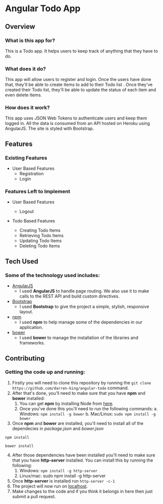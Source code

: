 # Angular Todo App

## Overview

### What is this app for?

This is a Todo app. It helps users to keep track of anything that they have to do. 

### What does it do?

This app will allow users to register and login. Once the users have done that, they'll be able to create items to add to their Todo list . Once they've created their Todo list, they'll be able to update the status of each item and even delete items.

### How does it work?

This app uses JSON Web Tokens to authenticate users and keep them logged in. All the data is consumed from an API hosted on Heroku using AngularJS. The site is styled with Bootstrap. 

## Features

### Existing Features
- User Based Features
	- Registration
	- Login

### Features Left to Implement
- User Based Features
	- Logout

- Todo Based Features
	- Creating Todo Items
	- Retrieving Todo Items
	- Updating Todo Items
	- Deleting Todo Items 

## Tech Used

### Some of the technology used includes:
- [AngularJS](https://angularjs.org/)
	- I used **AngularJS** to handle page routing. We also use it to make calls to the REST API and build custom directives.
- [Bootstrap](https://getbootstrap.com/)
	- I used **Bootstrap** to give the project a simple, stylish, responsive layout. 
- [npm](https://www.npmjs.com/)
	- I used **npm** to help manage some of the dependencies in our application.
- [bower](https://bower.io/)
	- I used **bower** to manage the installation of the libraries and frameworks. 

## Contributing

### Getting the code up and running:
1. Firstly you will need to clone this repository by running the ```git clone https://github.com/darren-king/angular-todo``` command.
2. After that's done, you'll need to make sure that you have **npm** and **bower** installed:
	1. You can get **npm** by installing Node from [here](https://nodejs.org/en/).
	2. Once you've done this you'll need to run the following commands:
		a. Windows: ```npm install -g bower```
		b. Mac/Linux: ```sudo npm install -g bower```
3. Once **npm** and **bower** are installed, you'll need to install all of the dependecies in *package.json* and *bower.json*
```
npm install

bower install
```
4. After those dependencies have been installed you'll need to make sure that you have **http-server** installed. You can install this by running the following:
	1. Windows: ```npm install -g http-server```
	2. Linux/mac: sudo npm install -g http-server
5. Once **http-server** is installed run ```http-server -c-1```
6. The project will now run on [localhost](http://127.0.0.1:8080).
7. Make changes to the code and if you think it belongs in here then just submit a pull request. 





